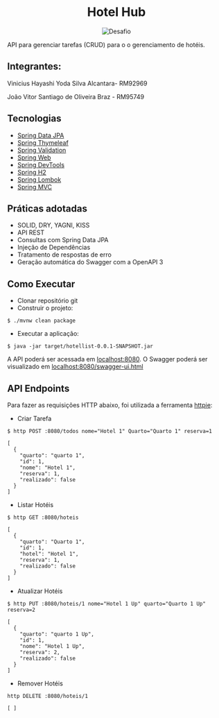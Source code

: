 <h1 align="center">
  Hotel Hub
</h1>

<p align="center">
 <img src="https://img.shields.io/static/v1?label=Tipo&message=Projeto&color=8257E5&labelColor=000000" alt="Desafio" />
</p>

API para gerenciar tarefas (CRUD) para o o gerenciamento de hotéis.

## Integrantes:
Vinicius Hayashi Yoda Silva Alcantara- RM92969

João Vitor Santiago de Oliveira Braz - RM95749


## Tecnologias
 
- [Spring Data JPA](https://spring.io/projects/spring-data-jpa)
- [Spring Thymeleaf](https://docs.spring.io/spring-framework/reference/web/webmvc-view/mvc-thymeleaf.html)
- [Spring Validation](https://spring.io/guides/gs/validating-form-input/)
- [Spring Web](https://spring.io/guides/gs/spring-boot/)
- [Spring DevTools](https://docs.spring.io/spring-boot/docs/2.1.5.RELEASE/reference/html/using-boot-devtools.html)
- [Spring H2](https://www.baeldung.com/spring-boot-h2-database)
- [Spring Lombok](https://www.baeldung.com/intro-to-project-lombok)
- [Spring MVC](https://docs.spring.io/spring-framework/reference/web/webmvc.html)

## Práticas adotadas

- SOLID, DRY, YAGNI, KISS
- API REST
- Consultas com Spring Data JPA
- Injeção de Dependências
- Tratamento de respostas de erro
- Geração automática do Swagger com a OpenAPI 3

## Como Executar

- Clonar repositório git
- Construir o projeto:
```
$ ./mvnw clean package
```
- Executar a aplicação:
```
$ java -jar target/hotellist-0.0.1-SNAPSHOT.jar
```

A API poderá ser acessada em [localhost:8080](http://localhost:8080).
O Swagger poderá ser visualizado em [localhost:8080/swagger-ui.html](http://localhost:8080/swagger-ui.html)

## API Endpoints

Para fazer as requisições HTTP abaixo, foi utilizada a ferramenta [httpie](https://httpie.io):

- Criar Tarefa 
```
$ http POST :8080/todos nome="Hotel 1" Quarto="Quarto 1" reserva=1

[
  {
    "quarto": "quarto 1",
    "id": 1,
    "nome": "Hotel 1",
    "reserva": 1,
    "realizado": false
  }
]
```

- Listar Hotéis
```
$ http GET :8080/hoteis

[
  {
    "quarto": "Quarto 1",
    "id": 1,
    "hotel": "Hotel 1",
    "reserva": 1,
    "realizado": false
  }
]
```

- Atualizar Hotéis
```
$ http PUT :8080/hoteis/1 nome="Hotel 1 Up" quarto="Quarto 1 Up" reserva=2

[
  {
    "quarto": "quarto 1 Up",
    "id": 1,
    "nome": "Hotel 1 Up",
    "reserva": 2,
    "realizado": false
  }
]
```

- Remover Hotéis
```
http DELETE :8080/hoteis/1

[ ]
```
